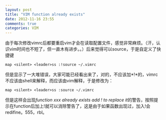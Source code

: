 ```yaml
---
layout: post
title: "VIM function already exists"
date: 2012-11-16 23:55
comments: true
categories: VIM
---
```


由于每次修改vimrc后都要重启vim才会在读取配置文件，感觉非常麻烦。（汗，认识vim时间也不短了，但一直木有进步。。）后来觉得可以source，于是自定义了快捷键

	map <silent> <leader>ss :!source ~/.vimrc

但是显示了一大堆错误，大家可能已经看出来了，对的，不应该加*!*的，vimrc不应该由shell来解释，而应该由vim解释，于是修改为：

	map <silent> <leader>ss :source ~/.vimrc

但是这样会出现*function xxx already exists add ! to replace it*的警告，按照提示在function后加上!就可以消除警告了，这是由于如果函数出现过，加入!会redifine。555，rbl。
